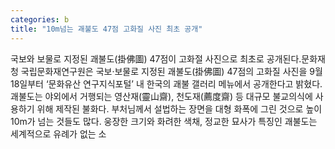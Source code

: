 ```yaml
---
categories: b
title: "10m넘는 괘불도 47점 고화질 사진 최초 공개"
---
```

국보와 보물로 지정된 괘불도(掛佛圖) 47점이 고화절 사진으로 최초로 공개된다.문화재청 국립문화재연구원은 국보·보물로 지정된 괘불도(掛佛圖) 47점의 고화질 사진을 9월18일부터 ‘문화유산 연구지식포털’ 내 한국의 괘불 갤러리 메뉴에서 공개한다고 밝혔다.괘불도는 야외에서 거행되는 영산재(靈山齋), 천도재(薦度齋) 등 대규모 불교의식에 사용하기 위해 제작된 불화다. 부처님께서 설법하는 장면을 대형 화폭에 그린 것으로 높이 10m가 넘는 것들도 많다. 웅장한 크기와 화려한 색채, 정교한 묘사가 특징인 괘불도는 세계적으로 유례가 없는 소